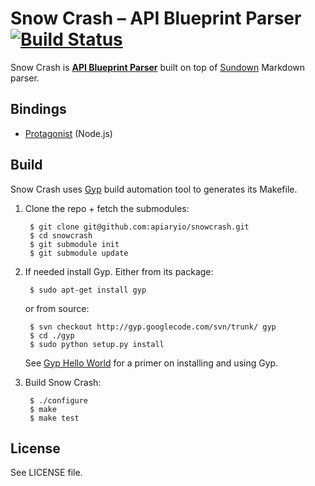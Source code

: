 # Snow Crash – API Blueprint Parser [![Build Status](https://travis-ci.org/apiaryio/snowcrash.png?branch=master)](https://travis-ci.org/apiaryio/snowcrash)

Snow Crash is [**API Blueprint Parser**](http://apiblueprint.org) built on top of [Sundown](https://github.com/vmg/sundown) Markdown parser.

## Bindings
* [Protagonist](https://github.com/apiaryio/protagonist) (Node.js)

## Build
Snow Crash uses [Gyp](http://code.google.com/p/gyp/) build automation tool to generates its Makefile.
	
1. Clone the repo + fetch the submodules:

		$ git clone git@github.com:apiaryio/snowcrash.git
		$ cd snowcrash
		$ git submodule init
		$ git submodule update

2. If needed install Gyp. Either from its package:
	
		$ sudo apt-get install gyp

	or from source:

		$ svn checkout http://gyp.googlecode.com/svn/trunk/ gyp
		$ cd ./gyp
		$ sudo python setup.py install	
		
	See [Gyp Hello World](https://github.com/springmeyer/hello-gyp) for a primer on installing and using Gyp.

3. Build Snow Crash:

		$ ./configure
		$ make
		$ make test

## License
See LICENSE file.
